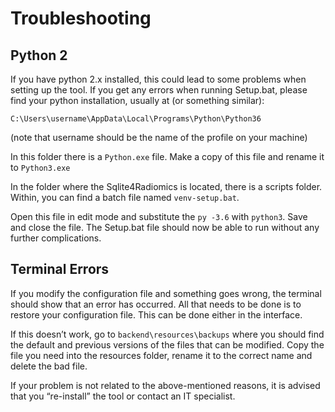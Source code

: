 # Troubleshooting
## Python 2

If you have python 2.x installed, this could lead to some problems when setting up the tool. If you get any errors when running Setup.bat, please find your python installation, usually at (or something similar):
```
C:\Users\username\AppData\Local\Programs\Python\Python36
```
(note that username should be the name of the profile on your machine)


In this folder there is a `Python.exe` file. Make a copy of this file and rename it to `Python3.exe`

In the folder where the Sqlite4Radiomics is located, there is a scripts folder. Within, you can find a batch file named `venv-setup.bat`.

Open this file in edit mode and substitute the `py -3.6` with `python3`. Save and close the file. The Setup.bat file should now be able to run without any further complications.

## Terminal Errors

If you modify the configuration file and something goes wrong, the terminal should show that an error has occurred. All that needs to be done is to restore your configuration file. This can be done either in the interface. 

If this doesn’t work, go to `backend\resources\backups` where you should find the default and previous versions of the files that can be modified. Copy the file you need into the resources folder, rename it to the correct name and delete the bad file.

If your problem is not related to the above-mentioned reasons, it is advised that you “re-install” the tool or contact an IT specialist.